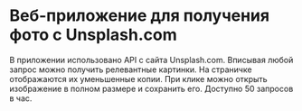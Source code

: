 # Веб-приложение для получения фото с Unsplash.com
В приложении использовано API с сайта Unsplash.com. Вписывая любой запрос можно получить релевантные картинки. На страничке отображаются их уменьшенные копии. При клике можно открыть изображение в полном размере и сохранить его.
Доступно 50 запросов в час.
